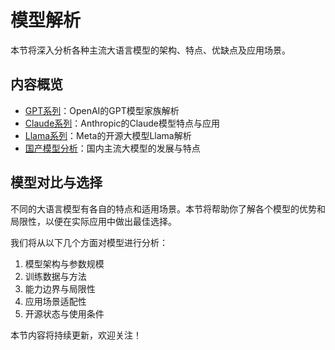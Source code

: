 # 模型解析

本节将深入分析各种主流大语言模型的架构、特点、优缺点及应用场景。

## 内容概览

- [GPT系列](./gpt.md)：OpenAI的GPT模型家族解析
- [Claude系列](./claude.md)：Anthropic的Claude模型特点与应用
- [Llama系列](./llama.md)：Meta的开源大模型Llama解析
- [国产模型分析](./chinese-models.md)：国内主流大模型的发展与特点

## 模型对比与选择

不同的大语言模型有各自的特点和适用场景。本节将帮助你了解各个模型的优势和局限性，以便在实际应用中做出最佳选择。

我们将从以下几个方面对模型进行分析：

1. 模型架构与参数规模
2. 训练数据与方法
3. 能力边界与局限性
4. 应用场景适配性
5. 开源状态与使用条件

本节内容将持续更新，欢迎关注！
